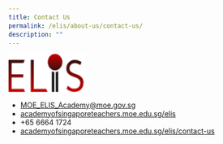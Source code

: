 ```yaml
---
title: Contact Us
permalink: /elis/about-us/contact-us/
description: ""
---
```

<img style="width:30%" src="/images/elis.svg"><br>


<ul>
<li><a href="mailto:MOE_ELIS_Academy@moe.gov.sg">MOE_ELIS_Academy@moe.gov.sg</a></li><a href="mailto:MOE_ELIS_Academy@moe.gov.sg">
</a><li><a href="mailto:MOE_ELIS_Academy@moe.gov.sg"></a><a href="https://academyofsingaporeteachers.moe.edu.sg/elis">academyofsingaporeteachers.moe.edu.sg/elis</a></li>
<li>+65 6664 1724</li>
<li><a href="https://academyofsingaporeteachers.moe.edu.sg/elis/contact-us">academyofsingaporeteachers.moe.edu.sg/elis/contact-us</a></li>
</ul>
